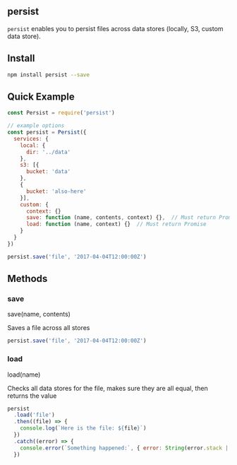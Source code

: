 ## persist

`persist` enables you to persist files across data stores (locally, S3, custom data store).


## Install
```bash
npm install persist --save
```

## Quick Example
```javascript
const Persist = require('persist')

// example options
const persist = Persist({
  services: {
    local: {
      dir: '../data'
    },
    s3: [{
      bucket: 'data'
    },
    {
      bucket: 'also-here'
    }],
    custom: {
      context: {}
      save: function (name, contents, context) {},  // Must return Promise
      load: function (name, context) {}  // Must return Promise
    }
  }
})

persist.save('file', '2017-04-04T12:00:00Z')
```

## Methods

### save
save(name, contents)

Saves a file across all stores
```javascript
persist.save('file', '2017-04-04T12:00:00Z')
```

### load
load(name)

Checks all data stores for the file, makes sure they are all equal, then returns the value
```javascript
persist
  .load('file')
  .then((file) => {
    console.log(`Here is the file: ${file}`)
  })
  .catch((error) => {
    console.error(`Something happened:`, { error: String(error.stack || error) })
  })
```
